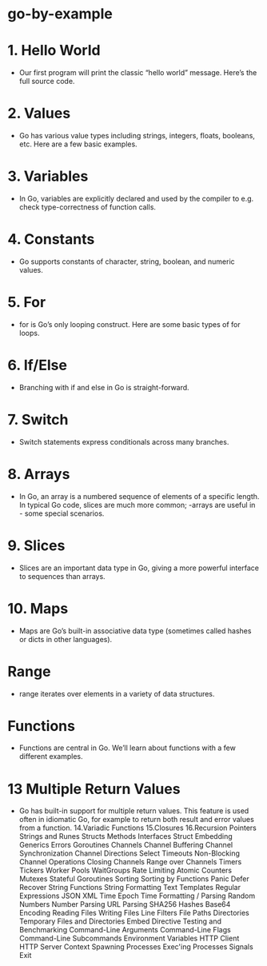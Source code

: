 # go-by-example

# 1. Hello World
- Our first program will print the classic “hello world” message. Here’s the full source code.
# 2. Values
- Go has various value types including strings, integers, floats, booleans, etc. Here are a few basic examples.
# 3. Variables
- In Go, variables are explicitly declared and used by the compiler to e.g. check type-correctness of function calls.
# 4. Constants
- Go supports constants of character, string, boolean, and numeric values.
# 5. For
- for is Go’s only looping construct. Here are some basic types of for loops.
# 6. If/Else
- Branching with if and else in Go is straight-forward.
# 7. Switch
- Switch statements express conditionals across many branches.
# 8. Arrays
- In Go, an array is a numbered sequence of elements of a specific length. In typical Go code, slices are much more common;    -arrays are useful in - some special scenarios.
# 9. Slices
- Slices are an important data type in Go, giving a more powerful interface to sequences than arrays.
# 10. Maps
- Maps are Go’s built-in associative data type (sometimes called hashes or dicts in other languages).
# Range
- range iterates over elements in a variety of data structures.
# Functions
- Functions are central in Go. We’ll learn about functions with a few different examples.
# 13 Multiple Return Values
- Go has built-in support for multiple return values. This feature is used often in idiomatic Go, for example to return both result and error values from a function.
14.Variadic Functions
15.Closures
16.Recursion
Pointers
Strings and Runes
Structs
Methods
Interfaces
Struct Embedding
Generics
Errors
Goroutines
Channels
Channel Buffering
Channel Synchronization
Channel Directions
Select
Timeouts
Non-Blocking Channel Operations
Closing Channels
Range over Channels
Timers
Tickers
Worker Pools
WaitGroups
Rate Limiting
Atomic Counters
Mutexes
Stateful Goroutines
Sorting
Sorting by Functions
Panic
Defer
Recover
String Functions
String Formatting
Text Templates
Regular Expressions
JSON
XML
Time
Epoch
Time Formatting / Parsing
Random Numbers
Number Parsing
URL Parsing
SHA256 Hashes
Base64 Encoding
Reading Files
Writing Files
Line Filters
File Paths
Directories
Temporary Files and Directories
Embed Directive
Testing and Benchmarking
Command-Line Arguments
Command-Line Flags
Command-Line Subcommands
Environment Variables
HTTP Client
HTTP Server
Context
Spawning Processes
Exec'ing Processes
Signals
Exit